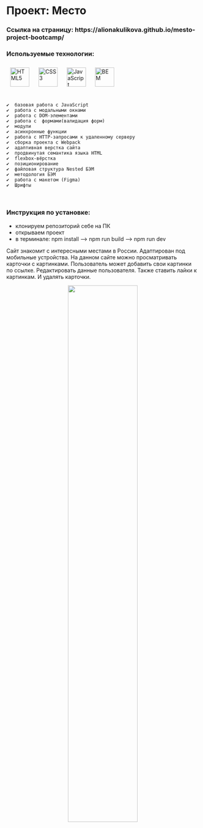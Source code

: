 # Проект: __Место__
<h3>Ссылка на страницу: https://alionakulikova.github.io/mesto-project-bootcamp/ </h3>

###  Используемые технологии: 
<div align="left">   
  <a href="https://en.wikipedia.org/wiki/HTML5" target="_blank"><img style="margin: 10px" src="https://profilinator.rishav.dev/skills-assets/html5-original-wordmark.svg" alt="HTML5" height="50" /></a> 
<a href="https://www.w3schools.com/css/" target="_blank"><img style="margin: 10px" src="https://profilinator.rishav.dev/skills-assets/css3-original-wordmark.svg" alt="CSS3" height="50" /></a>  
  <a href="https://www.javascript.com/" target="_blank"><img style="margin: 10px" src="https://profilinator.rishav.dev/skills-assets/javascript-original.svg" alt="JavaScript" height="50" /></a> 
  <a href="http://getbem.com/" target="_blank"><img style="margin: 10px" src="https://profilinator.rishav.dev/skills-assets/bem.svg" alt="BEM" height="50" /></a>  
</div>
</br>

    ✔️  базовая работа с JavaScript
    ✔️  работа с модальными окнами 
    ✔️  работа с DOM-элементами
    ✔️  работа с  формами(валидация форм)
    ✔️  модули
    ✔️  асинхронные функции 
    ✔️  работа с HTTP-запросами к удаленному серверу 
    ✔️  сборка проекта с Webpack
    ✔️  адаптивная верстка сайта
    ✔️  продвинутая семантика языка HTML
    ✔️  flexbox-вёрстка
    ✔️  позиционирование
    ✔️  файловая структура Nested БЭМ
    ✔️  методология БЭМ 
    ✔️  работа с макетом (Figma)
    ✔️  Шрифты
</br>


### Инструкция по установке:
 <div align="left">
  
  - клонируем репозиторий себе на ПК 
  - открываем проект  
  - в терминале: npm install --> npm run build --> npm run dev 
  
</div>

<p> Сайт знакомит с интересными местами в России. Адаптирован под мобильные устройства. На данном сайте можно просматривать карточки с картинками. Пользователь может добавить свои картинки по ссылке. Редактировать данные пользователя. Также ставить лайки к картинкам. И удалять карточки. </p>
<div align="center">
<img src="https://sun9-44.userapi.com/impg/B5C75oY9RXaNvf6EYA0TgQGd6TCgCADRqcw_uw/VBEIm6WHfa4.jpg?size=859x728&quality=95&sign=ba59bdf94c0e07cdbc7fec163a54704a&type=album" align="center" style="width: 60%" />
</div>  



